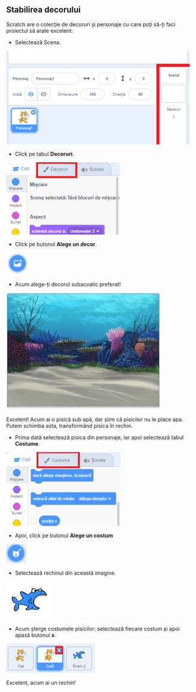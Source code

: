 ## Stabilirea decorului

Scratch are o colecție de decoruri și personaje cu care poți să-ți faci proiectul să arate excelent:

+ Selectează Scena.

![Selectând scena](images/looksSelectStage.png)

+ Click pe tabul **Decoruri**.

![Tabul Decoruri](images/looksBackdrops.png)

+ Click pe butonul **Alege un decor**.

![Alegerea decorului](images/looksChooseBg.png)
 
+ Acum alege-ți decorul subacvatic preferat! 

![Decor subacvatic](images/looksUnderwater.png)

Excelent! Acum ai o pisică sub apă, dar știm că pisicilor nu le place apa. Putem schimba asta, transformând pisica în rechin.

+ Prima dată selectează pisica din personaje, iar apoi selectează tabul **Costume**.

![](images/cool2.png)

+ Apoi, click pe butonul **Alege un costum**

![](images/cool3.png)

+ Selectează rechinul din această imagine. 

![Costumul rechinului](images/looksShark.png)

+ Acum șterge costumele pisicilor: selectează fiecare costum și apoi apasă butonul **x**.

![](images/coolDeleteCostumes.png)

Excelent, acum ai un rechin!

